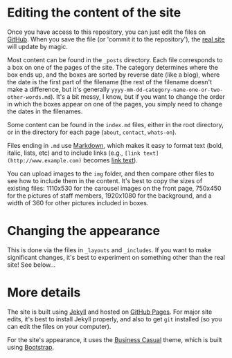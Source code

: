 # Editing the content of the site

Once you have access to this repository, you can just edit the files on [GitHub](https://github.com/stmarksnewferry/stmarksnewferry.github.io). When you save the file (or 'commit it to the repository'), the [real site](http://stmarksnewferry.github.io/) will update by magic.

Most content can be found in the `_posts` directory. Each file corresponds to a box on one of the pages of the site. The category determines where the box ends up, and the boxes are sorted by reverse date (like a blog), where the date is the first part of the filename (the rest of the filename doesn't make a difference, but it's generally `yyyy-mm-dd-category-name-one-or-two-other-words.md`). It's a bit messy, I know, but if you want to change the order in which the boxes appear on one of the pages, you simply need to change the dates in the filenames.

Some content can be found in the `index.md` files, either in the root directory, or in the directory for each page (`about`, `contact`, `whats-on`).

Files ending in `.md` use [Markdown](https://help.github.com/articles/markdown-basics), which makes it easy to format text (bold, italic, lists, etc) and to include links (e.g., `[link text](http://www.example.com)` becomes [link text](http://www.example.com)).

You can upload images to the `img` folder, and then compare other files to see how to include them in the content. It's best to copy the sizes of existing files: 1110x530 for the carousel images on the front page, 750x450 for the pictures of staff members, 1920x1080 for the background, and a width of 360 for other pictures included in boxes.

# Changing the appearance

This is done via the files in `_layouts` and `_includes`. If you want to make significant changes, it's best to experiment on something other than the real site! See below...

# More details

The site is built using [Jekyll](http://jekyllrb.com/) and hosted on [GitHub Pages](https://pages.github.com/). For major site edits, it's best to install Jekyll properly, and also to get `git` installed (so you can edit the files on your computer).

For the site's appearance, it uses the [Business Casual](http://startbootstrap.com/business-casual) theme, which is built using [Bootstrap](http://getbootstrap.com/).
